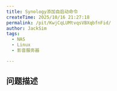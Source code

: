 ```yaml
---
title: Synology添加自启动命令
createTime: 2025/10/16 21:27:18
permalink: /pit/KwjCqLUMtvqsVBXqbfnFid/
author: JackSim
tags:
  - NAS
  - Linux
  - 影音服务器

---
```



## 问题描述
